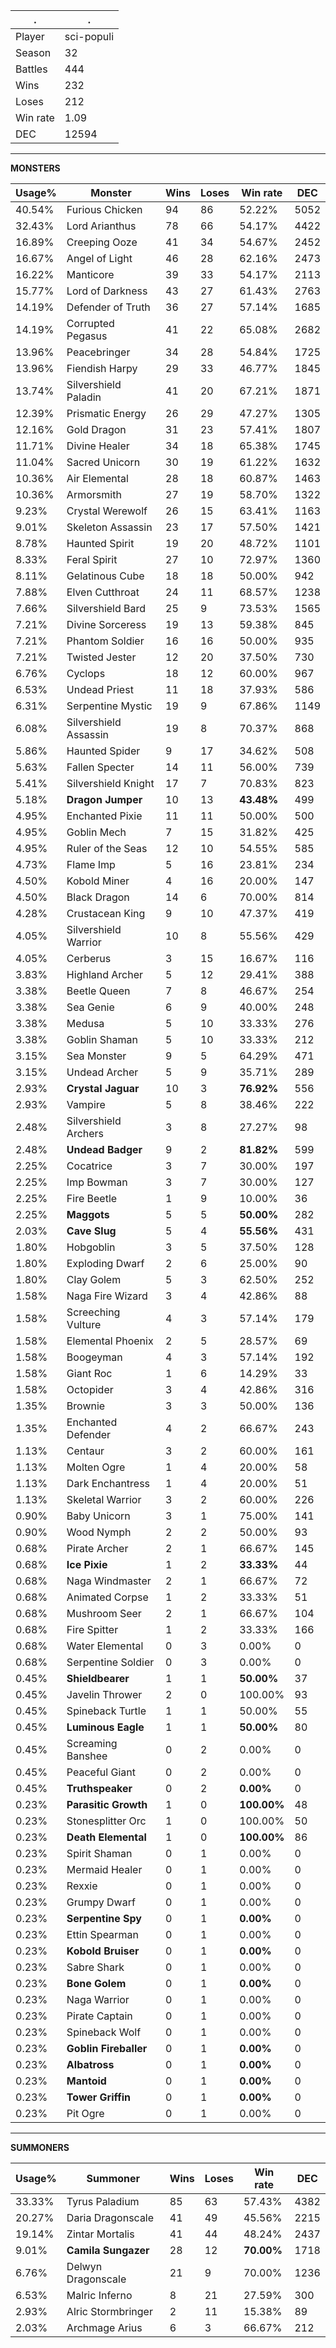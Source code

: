 .|.
|-|-
Player|sci-populi
Season|32
Battles|444
Wins|232
Loses|212
Win rate|1.09
DEC|12594

---
**MONSTERS**

Usage%|Monster|Wins|Loses|Win rate|DEC|
-|-|-|-|-|-|
40.54%|Furious Chicken|94|86|52.22%|5052|
32.43%|Lord Arianthus|78|66|54.17%|4422|
16.89%|Creeping Ooze|41|34|54.67%|2452|
16.67%|Angel of Light|46|28|62.16%|2473|
16.22%|Manticore|39|33|54.17%|2113|
15.77%|Lord of Darkness|43|27|61.43%|2763|
14.19%|Defender of Truth|36|27|57.14%|1685|
14.19%|Corrupted Pegasus|41|22|65.08%|2682|
13.96%|Peacebringer|34|28|54.84%|1725|
13.96%|Fiendish Harpy|29|33|46.77%|1845|
13.74%|Silvershield Paladin|41|20|67.21%|1871|
12.39%|Prismatic Energy|26|29|47.27%|1305|
12.16%|Gold Dragon|31|23|57.41%|1807|
11.71%|Divine Healer|34|18|65.38%|1745|
11.04%|Sacred Unicorn|30|19|61.22%|1632|
10.36%|Air Elemental|28|18|60.87%|1463|
10.36%|Armorsmith|27|19|58.70%|1322|
9.23%|Crystal Werewolf|26|15|63.41%|1163|
9.01%|Skeleton Assassin|23|17|57.50%|1421|
8.78%|Haunted Spirit|19|20|48.72%|1101|
8.33%|Feral Spirit|27|10|72.97%|1360|
8.11%|Gelatinous Cube|18|18|50.00%|942|
7.88%|Elven Cutthroat|24|11|68.57%|1238|
7.66%|Silvershield Bard|25|9|73.53%|1565|
7.21%|Divine Sorceress|19|13|59.38%|845|
7.21%|Phantom Soldier|16|16|50.00%|935|
7.21%|Twisted Jester|12|20|37.50%|730|
6.76%|Cyclops|18|12|60.00%|967|
6.53%|Undead Priest|11|18|37.93%|586|
6.31%|Serpentine Mystic|19|9|67.86%|1149|
6.08%|Silvershield Assassin|19|8|70.37%|868|
5.86%|Haunted Spider|9|17|34.62%|508|
5.63%|Fallen Specter|14|11|56.00%|739|
5.41%|Silvershield Knight|17|7|70.83%|823|
5.18%|**Dragon Jumper**|10|13|**43.48%**|499|
4.95%|Enchanted Pixie|11|11|50.00%|500|
4.95%|Goblin Mech|7|15|31.82%|425|
4.95%|Ruler of the Seas|12|10|54.55%|585|
4.73%|Flame Imp|5|16|23.81%|234|
4.50%|Kobold Miner|4|16|20.00%|147|
4.50%|Black Dragon|14|6|70.00%|814|
4.28%|Crustacean King|9|10|47.37%|419|
4.05%|Silvershield Warrior|10|8|55.56%|429|
4.05%|Cerberus|3|15|16.67%|116|
3.83%|Highland Archer|5|12|29.41%|388|
3.38%|Beetle Queen|7|8|46.67%|254|
3.38%|Sea Genie|6|9|40.00%|248|
3.38%|Medusa|5|10|33.33%|276|
3.38%|Goblin Shaman|5|10|33.33%|212|
3.15%|Sea Monster|9|5|64.29%|471|
3.15%|Undead Archer|5|9|35.71%|289|
2.93%|**Crystal Jaguar**|10|3|**76.92%**|556|
2.93%|Vampire|5|8|38.46%|222|
2.48%|Silvershield Archers|3|8|27.27%|98|
2.48%|**Undead Badger**|9|2|**81.82%**|599|
2.25%|Cocatrice|3|7|30.00%|197|
2.25%|Imp Bowman|3|7|30.00%|127|
2.25%|Fire Beetle|1|9|10.00%|36|
2.25%|**Maggots**|5|5|**50.00%**|282|
2.03%|**Cave Slug**|5|4|**55.56%**|431|
1.80%|Hobgoblin|3|5|37.50%|128|
1.80%|Exploding Dwarf|2|6|25.00%|90|
1.80%|Clay Golem|5|3|62.50%|252|
1.58%|Naga Fire Wizard|3|4|42.86%|88|
1.58%|Screeching Vulture|4|3|57.14%|179|
1.58%|Elemental Phoenix|2|5|28.57%|69|
1.58%|Boogeyman|4|3|57.14%|192|
1.58%|Giant Roc|1|6|14.29%|33|
1.58%|Octopider|3|4|42.86%|316|
1.35%|Brownie|3|3|50.00%|136|
1.35%|Enchanted Defender|4|2|66.67%|243|
1.13%|Centaur|3|2|60.00%|161|
1.13%|Molten Ogre|1|4|20.00%|58|
1.13%|Dark Enchantress|1|4|20.00%|51|
1.13%|Skeletal Warrior|3|2|60.00%|226|
0.90%|Baby Unicorn|3|1|75.00%|141|
0.90%|Wood Nymph|2|2|50.00%|93|
0.68%|Pirate Archer|2|1|66.67%|145|
0.68%|**Ice Pixie**|1|2|**33.33%**|44|
0.68%|Naga Windmaster|2|1|66.67%|72|
0.68%|Animated Corpse|1|2|33.33%|51|
0.68%|Mushroom Seer|2|1|66.67%|104|
0.68%|Fire Spitter|1|2|33.33%|166|
0.68%|Water Elemental|0|3|0.00%|0|
0.68%|Serpentine Soldier|0|3|0.00%|0|
0.45%|**Shieldbearer**|1|1|**50.00%**|37|
0.45%|Javelin Thrower|2|0|100.00%|93|
0.45%|Spineback Turtle|1|1|50.00%|55|
0.45%|**Luminous Eagle**|1|1|**50.00%**|80|
0.45%|Screaming Banshee|0|2|0.00%|0|
0.45%|Peaceful Giant|0|2|0.00%|0|
0.45%|**Truthspeaker**|0|2|**0.00%**|0|
0.23%|**Parasitic Growth**|1|0|**100.00%**|48|
0.23%|Stonesplitter Orc|1|0|100.00%|50|
0.23%|**Death Elemental**|1|0|**100.00%**|86|
0.23%|Spirit Shaman|0|1|0.00%|0|
0.23%|Mermaid Healer|0|1|0.00%|0|
0.23%|Rexxie|0|1|0.00%|0|
0.23%|Grumpy Dwarf|0|1|0.00%|0|
0.23%|**Serpentine Spy**|0|1|**0.00%**|0|
0.23%|Ettin Spearman|0|1|0.00%|0|
0.23%|**Kobold Bruiser**|0|1|**0.00%**|0|
0.23%|Sabre Shark|0|1|0.00%|0|
0.23%|**Bone Golem**|0|1|**0.00%**|0|
0.23%|Naga Warrior|0|1|0.00%|0|
0.23%|Pirate Captain|0|1|0.00%|0|
0.23%|Spineback Wolf|0|1|0.00%|0|
0.23%|**Goblin Fireballer**|0|1|**0.00%**|0|
0.23%|**Albatross**|0|1|**0.00%**|0|
0.23%|**Mantoid**|0|1|**0.00%**|0|
0.23%|**Tower Griffin**|0|1|**0.00%**|0|
0.23%|Pit Ogre|0|1|0.00%|0|

---
**SUMMONERS**

Usage%|Summoner|Wins|Loses|Win rate|DEC|
-|-|-|-|-|-|
33.33%|Tyrus Paladium|85|63|57.43%|4382|
20.27%|Daria Dragonscale|41|49|45.56%|2215|
19.14%|Zintar Mortalis|41|44|48.24%|2437|
9.01%|**Camila Sungazer**|28|12|**70.00%**|1718|
6.76%|Delwyn Dragonscale|21|9|70.00%|1236|
6.53%|Malric Inferno|8|21|27.59%|300|
2.93%|Alric Stormbringer|2|11|15.38%|89|
2.03%|Archmage Arius|6|3|66.67%|212|
